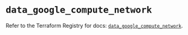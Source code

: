 # `data_google_compute_network`

Refer to the Terraform Registry for docs: [`data_google_compute_network`](https://registry.terraform.io/providers/hashicorp/google/5.22.0/docs/data-sources/compute_network).
